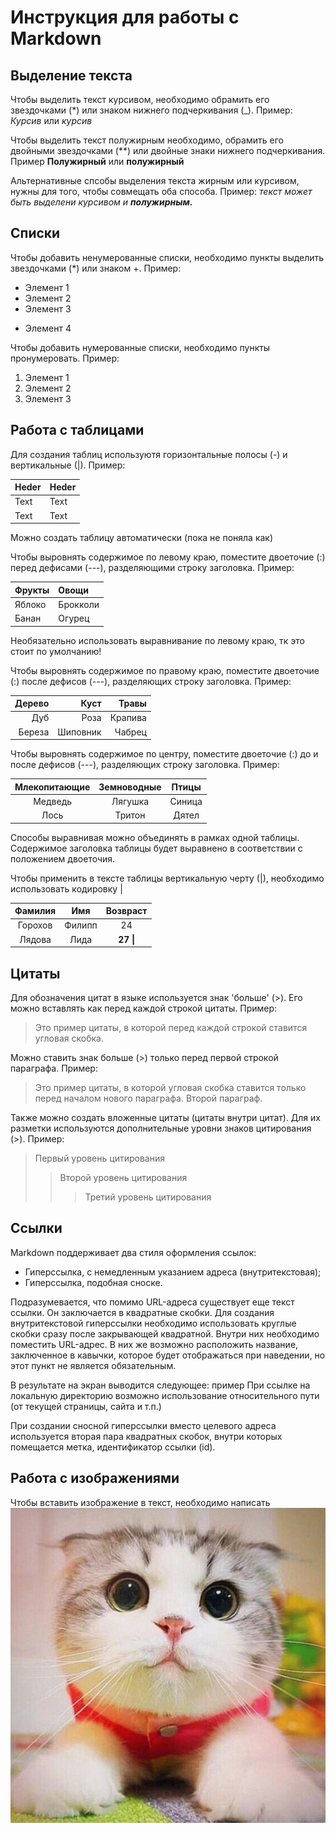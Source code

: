 # Инструкция для работы с Markdown

## Выделение текста
Чтобы выделить текст курсивом, необходимо обрамить его звездочками (*) или знаком нижнего подчеркивания (_). Пример: *Курсив* или _курсив_


Чтобы выделить текст полужирным необходимо, обрамить его двойными звездочками (**) или двойные знаки нижнего подчеркивания. Пример **Полужирный** или __полужирный__

Альтернативные спсобы выделения текста жирным или курсивом, нужны для того, чтобы совмещать оба способа. Пример: _текст может быть выделени курсивом и **полужирным.**_

## Списки

Чтобы добавить ненумерованные списки, необходимо пункты выделить звездочками (*) или знаком +. Пример:
* Элемент 1
* Элемент 2
* Элемент 3
+ Элемент 4

Чтобы добавить нумерованные списки, необходимо пункты пронумеровать. Пример:

1. Элемент 1
2. Элемент 2
3. Элемент 3

## Работа с таблицами

Для создания таблиц используютя горизонтальные полосы (-) и вертикальные (|). Пример:

| Heder | Heder |
| ------|-------|
| Text  | Text  |
| Text  | Text  |

Можно создать таблицу автоматически (пока не поняла как)

Чтобы выровнять содержимое по левому краю, поместите двоеточие (:) перед дефисами (---), разделяющими строку заголовка. Пример:

| Фрукты | Овощи |
|:-------|:------|
| Яблоко | Брокколи |
| Банан | Огурец |

Необязательно использовать выравнивание по левому краю, тк это стоит по умолчанию!

Чтобы выровнять содержимое по правому краю, поместите двоеточие (:) после дефисов (---), разделяющих строку заголовка. Пример:

| Дерево | Куст | Травы |
|-------:|------:|------:|
| Дуб | Роза | Крапива |
| Береза | Шиповник | Чабрец |

Чтобы выровнять содержимое по центру, поместите двоеточие (:) до и после дефисов (---), разделяющих строку заголовка. Пример:

| Млекопитающие | Земноводные | Птицы |
|:-------:|:------:|:------:|
| Медведь | Лягушка | Синица |
| Лось | Тритон | Дятел |

Способы выравнивая можно объединять в рамках одной таблицы. 
Содержимое заголовка таблицы будет выравнено в соответствии с положением двоеточия.

Чтобы применить в тексте таблицы вертикальную черту (|), необходимо использовать кодировку &#124;

| Фамилия | Имя | Возвраст |
|:-------:|:------:|:------:|
| Горохов | Филипп | 24 |
| Лядова | Лида | **27 &#124;**| (пример)

## Цитаты

Для обозначения цитат в языке используется знак 'больше' (>). Его можно вставлять как перед каждой строкой цитаты. Пример:

>Это пример цитаты,
>в которой перед каждой строкой
>ставится угловая скобка.

Можно ставить знак больше (>) только перед первой строкой параграфа. Пример:

>Это пример цитаты,
в которой угловая скобка
ставится только перед началом нового параграфа.
>Второй параграф.

Также можно создать вложенные цитаты (цитаты внутри цитат). Для их разметки используются дополнительные уровни знаков цитирования (>). Пример:

> Первый уровень цитирования
>> Второй уровень цитирования
>>> Третий уровень цитирования

## Ссылки

Markdown поддерживает два стиля оформления ссылок:

* Гиперссылка, с немедленным указанием адреса (внутритекстовая);
* Гиперссылка, подобная сноске.

Подразумевается, что помимо URL-адреса существует еще текст ссылки. Он заключается в квадратные скобки. Для создания внутритекстовой гиперссылки необходимо использовать круглые скобки сразу после закрывающей квадратной. Внутри них необходимо поместить URL-адрес. В них же возможно расположить название, заключенное в кавычки, которое будет отображаться при наведении, но этот пункт не является обязательным.

В результате на экран выводится следующее: пример При ссылке на локальную директорию возможно использование относительного пути (от текущей страницы, сайта и т.п.)

При создании сносной гиперссылки вместо целевого адреса используется вторая пара квадратных скобок, внутри которых помещается метка, идентификатор ссылки (id).

## Работа с изображениями

Чтобы вставить изображение в текст, необходимо написать ![Привет, это котик](chat_avatar-136.jpg)
